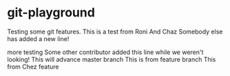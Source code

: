 # git-playground
Testing some git features.
This is a test from Roni
And Chaz
Somebody else has added a new line!

more testing
Some other contributor added this line while we weren't looking!
This will advance master branch
This is from feature branch
This from Chez feature
